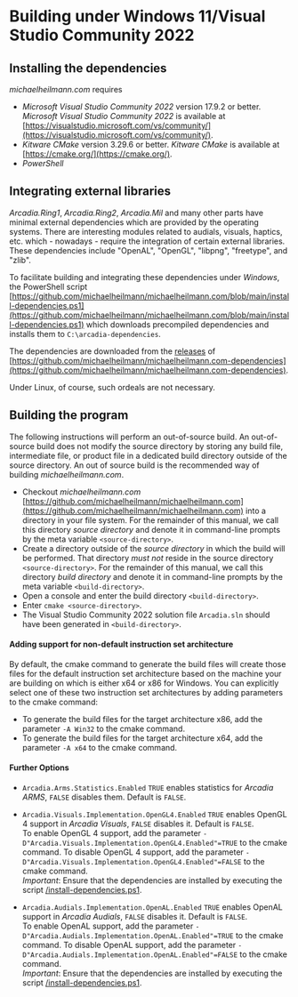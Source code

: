 # Building under Windows 11/Visual Studio Community 2022

## Installing the dependencies
*michaelheilmann.com* requires
- *Microsoft Visual Studio Community 2022* version 17.9.2 or better.
  *Microsoft Visual Studio Community 2022* is available at [https://visualstudio.microsoft.com/vs/community/](https://visualstudio.microsoft.com/vs/community/).
- *Kitware CMake* version 3.29.6 or better.
  *Kitware CMake* is available at [https://cmake.org/](https://cmake.org/).
- *PowerShell*

## Integrating external libraries
*Arcadia.Ring1*, *Arcadia.Ring2*, *Arcadia.Mil* and many other parts have minimal external dependencies which are provided by the operating systems.
There are interesting modules related to audials, visuals, haptics, etc. which - nowadays - require the integration of certain external libraries.
These dependencies include "OpenAL", "OpenGL", "libpng", "freetype", and "zlib".

To facilitate building and integrating these dependencies under *Windows*, the PowerShell script
[https://github.com/michaelheilmann/michaelheilmann.com/blob/main/install-dependencies.ps1](https://github.com/michaelheilmann/michaelheilmann.com/blob/main/install-dependencies.ps1)
which downloads precompiled dependencies and installs them to `C:\arcadia-dependencies`.

The dependencies are downloaded from the [releases](https://github.com/michaelheilmann/michaelheilmann.com-dependencies/releases) of
[https://github.com/michaelheilmann/michaelheilmann.com-dependencies](https://github.com/michaelheilmann/michaelheilmann.com-dependencies).

Under Linux, of course, such ordeals are not necessary.

## Building the program
The following instructions will perform an out-of-source build. An out-of-source build does not modify the source directory
by storing any build file, intermediate file, or product file in a dedicated build directory outside of the source directory.
An out of source build is the recommended way of building *michaelheilmann.com*.

- Checkout *michaelheilmann.com* [https://github.com/michaelheilmann/michaelheilmann.com](https://github.com/michaelheilmann/michaelheilmann.com) into a directory in your file system.
  For the remainder of this manual, we call this directory *source directory* and denote it in command-line prompts by the meta variable `<source-directory>`.
- Create a directory outside of the *source directory* in which the build will be performed.
  That directory *must not* reside in the source directory `<source-directory>`.
  For the remainder of this manual, we call this directory *build directory* and denote it in command-line prompts by the meta variable `<build-directory>`.
- Open a console and enter the build directory `<build-directory>`.
- Enter `cmake <source-directory>`.
- The Visual Studio Community 2022 solution file `Arcadia.sln` should have been generated in `<build-directory>`.

#### Adding support for non-default instruction set architecture
By default, the cmake command to generate the build files will create those files for the default instruction set architecture based on the machine your are building on
which is either x64 or x86 for Windows. You can explicitly select one of these two instruction set architectures by adding parameters to the cmake command: 
- To generate the build files for the target architecture x86, add the parameter `-A Win32` to the cmake command.
- To generate the build files for the target architecture x64, add the parameter `-A x64` to the cmake command.

#### Further Options

- `Arcadia.Arms.Statistics.Enabled`
`TRUE` enables statistics for *Arcadia ARMS*, `FALSE` disables them. Default is `FALSE`.

- `Arcadia.Visuals.Implementation.OpenGL4.Enabled`
`TRUE` enables OpenGL 4 support in *Arcadia Visuals*, `FALSE` disables it. Default is `FALSE`.
\
To enable OpenGL 4 support, add the parameter `-D"Arcadia.Visuals.Implementation.OpenGL4.Enabled"=TRUE` to the cmake command.
To disable OpenGL 4 support, add the parameter `-D"Arcadia.Visuals.Implementation.OpenGL4.Enabled"=FALSE` to the cmake command.
\
*Important*: Ensure that the dependencies are installed by executing the script [/install-dependencies.ps1](/install-dependencies.ps1).
                                                                                                             
- `Arcadia.Audials.Implementation.OpenAL.Enabled`
`TRUE` enables OpenAL support in *Arcadia Audials*, `FALSE` disables it. Default is `FALSE`.
\
To enable OpenAL support, add the parameter `-D"Arcadia.Audials.Implementation.OpenAL.Enabled"=TRUE` to the cmake command.
To disable OpenAL support, add the parameter `-D"Arcadia.Audials.Implementation.OpenAL.Enabled"=FALSE` to the cmake command.
\
*Important*: Ensure that the dependencies are installed by executing the script [/install-dependencies.ps1](/install-dependencies.ps1).
